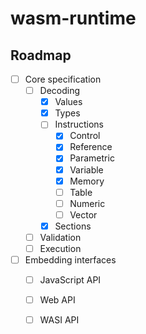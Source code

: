 # wasm-runtime

## Roadmap

- [ ] Core specification
	- [ ] Decoding
		- [x] Values
		- [x] Types
		- [ ] Instructions
			- [x] Control
			- [x] Reference
			- [x] Parametric
			- [x] Variable
			- [x] Memory
			- [ ] Table
			- [ ] Numeric
			- [ ] Vector
		- [x] Sections
	- [ ] Validation
	- [ ] Execution
- [ ] Embedding interfaces
	- [ ] JavaScript API
	- [ ] Web API
	- [ ] WASI API

